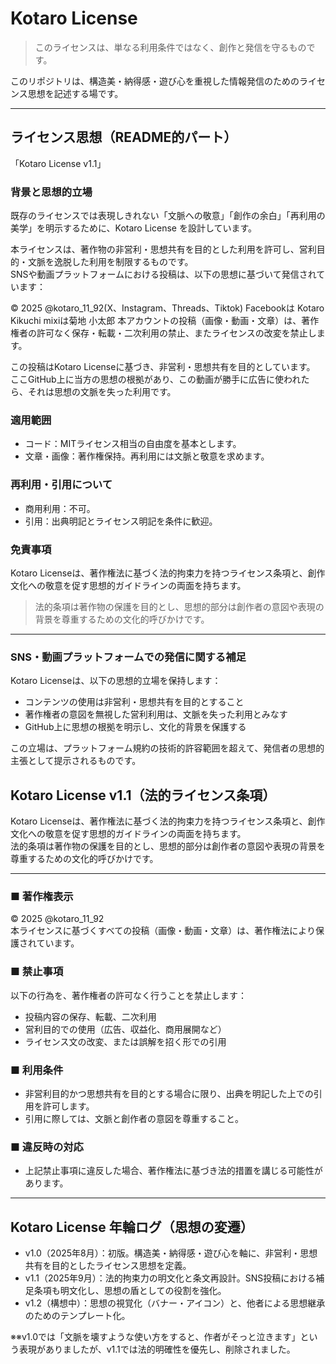 # Kotaro License

> このライセンスは、単なる利用条件ではなく、創作と発信を守るものです。

このリポジトリは、構造美・納得感・遊び心を重視した情報発信のためのライセンス思想を記述する場です。

---

## ライセンス思想（README的パート）
「Kotaro License v1.1」

### 背景と思想的立場

既存のライセンスでは表現しきれない「文脈への敬意」「創作の余白」「再利用の美学」を明示するために、Kotaro License を設計しています。

本ライセンスは、著作物の非営利・思想共有を目的とした利用を許可し、営利目的・文脈を逸脱した利用を制限するものです。  
SNSや動画プラットフォームにおける投稿は、以下の思想に基づいて発信されています：

© 2025 @kotaro_11_92(X、Instagram、Threads、Tiktok)
Facebookは Kotaro Kikuchi 
mixiは菊地 小太郎
本アカウントの投稿（画像・動画・文章）は、著作権者の許可なく保存・転載・二次利用の禁止、またライセンスの改変を禁止します。

この投稿はKotaro Licenseに基づき、非営利・思想共有を目的としています。  
ここGitHub上に当方の思想の根拠があり、この動画が勝手に広告に使われたら、それは思想の文脈を失った利用です。

### 適用範囲
- コード：MITライセンス相当の自由度を基本とします。
- 文章・画像：著作権保持。再利用には文脈と敬意を求めます。

### 再利用・引用について
- 商用利用：不可。
- 引用：出典明記とライセンス明記を条件に歓迎。

### 免責事項
Kotaro Licenseは、著作権法に基づく法的拘束力を持つライセンス条項と、創作文化への敬意を促す思想的ガイドラインの両面を持ちます。  
> 法的条項は著作物の保護を目的とし、思想的部分は創作者の意図や表現の背景を尊重するための文化的呼びかけです。

---

### SNS・動画プラットフォームでの発信に関する補足

Kotaro Licenseは、以下の思想的立場を保持します：

- コンテンツの使用は非営利・思想共有を目的とすること
- 著作権者の意図を無視した営利利用は、文脈を失った利用とみなす
- GitHub上に思想の根拠を明示し、文化的背景を保護する

この立場は、プラットフォーム規約の技術的許容範囲を超えて、発信者の思想的主張として提示されるものです。

## Kotaro License v1.1（法的ライセンス条項）

Kotaro Licenseは、著作権法に基づく法的拘束力を持つライセンス条項と、創作文化への敬意を促す思想的ガイドラインの両面を持ちます。  
法的条項は著作物の保護を目的とし、思想的部分は創作者の意図や表現の背景を尊重するための文化的呼びかけです。

---

### ■ 著作権表示
© 2025 @kotaro_11_92  
本ライセンスに基づくすべての投稿（画像・動画・文章）は、著作権法により保護されています。

### ■ 禁止事項
以下の行為を、著作権者の許可なく行うことを禁止します：

- 投稿内容の保存、転載、二次利用  
- 営利目的での使用（広告、収益化、商用展開など）  
- ライセンス文の改変、または誤解を招く形での引用  

### ■ 利用条件
- 非営利目的かつ思想共有を目的とする場合に限り、出典を明記した上での引用を許可します。  
- 引用に際しては、文脈と創作者の意図を尊重すること。  

### ■ 違反時の対応
- 上記禁止事項に違反した場合、著作権法に基づき法的措置を講じる可能性があります。

---

## Kotaro License 年輪ログ（思想の変遷）

- v1.0（2025年8月）：初版。構造美・納得感・遊び心を軸に、非営利・思想共有を目的としたライセンス思想を定義。
- v1.1（2025年9月）：法的拘束力の明文化と条文再設計。SNS投稿における補足条項も明文化し、思想の盾としての役割を強化。
- v1.2（構想中）：思想の視覚化（バナー・アイコン）と、他者による思想継承のためのテンプレート化。

※※v1.0では「文脈を壊すような使い方をすると、作者がそっと泣きます」という表現がありましたが、v1.1では法的明確性を優先し、削除されました。